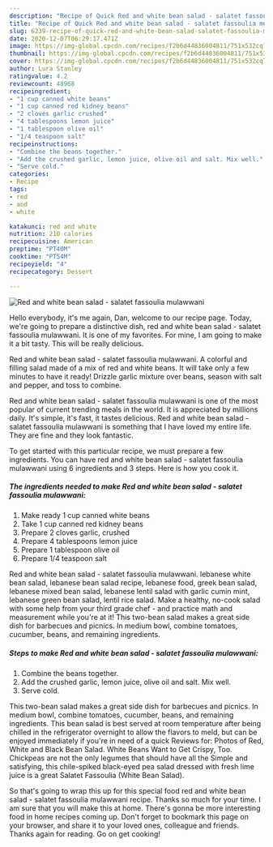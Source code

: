```yaml
---
description: "Recipe of Quick Red and white bean salad - salatet fassoulia mulawwani"
title: "Recipe of Quick Red and white bean salad - salatet fassoulia mulawwani"
slug: 6239-recipe-of-quick-red-and-white-bean-salad-salatet-fassoulia-mulawwani
date: 2020-12-07T06:29:17.471Z
image: https://img-global.cpcdn.com/recipes/f2b6d44836004811/751x532cq70/red-and-white-bean-salad-salatet-fassoulia-mulawwani-recipe-main-photo.jpg
thumbnail: https://img-global.cpcdn.com/recipes/f2b6d44836004811/751x532cq70/red-and-white-bean-salad-salatet-fassoulia-mulawwani-recipe-main-photo.jpg
cover: https://img-global.cpcdn.com/recipes/f2b6d44836004811/751x532cq70/red-and-white-bean-salad-salatet-fassoulia-mulawwani-recipe-main-photo.jpg
author: Lura Stanley
ratingvalue: 4.2
reviewcount: 48968
recipeingredient:
- "1 cup canned white beans"
- "1 cup canned red kidney beans"
- "2 cloves garlic crushed"
- "4 tablespoons lemon juice"
- "1 tablespoon olive oil"
- "1/4 teaspoon salt"
recipeinstructions:
- "Combine the beans together."
- "Add the crushed garlic, lemon juice, olive oil and salt. Mix well."
- "Serve cold."
categories:
- Recipe
tags:
- red
- and
- white

katakunci: red and white 
nutrition: 210 calories
recipecuisine: American
preptime: "PT40M"
cooktime: "PT54M"
recipeyield: "4"
recipecategory: Dessert

---
```



![Red and white bean salad - salatet fassoulia mulawwani](https://img-global.cpcdn.com/recipes/f2b6d44836004811/751x532cq70/red-and-white-bean-salad-salatet-fassoulia-mulawwani-recipe-main-photo.jpg)

Hello everybody, it's me again, Dan, welcome to our recipe page. Today, we're going to prepare a distinctive dish, red and white bean salad - salatet fassoulia mulawwani. It is one of my favorites. For mine, I am going to make it a bit tasty. This will be really delicious.

Red and white bean salad - salatet fassoulia mulawwani. A colorful and filling salad made of a mix of red and white beans. It will take only a few minutes to have it ready! Drizzle garlic mixture over beans, season with salt and pepper, and toss to combine.

Red and white bean salad - salatet fassoulia mulawwani is one of the most popular of current trending meals in the world. It is appreciated by millions daily. It's simple, it's fast, it tastes delicious. Red and white bean salad - salatet fassoulia mulawwani is something that I have loved my entire life. They are fine and they look fantastic.


To get started with this particular recipe, we must prepare a few ingredients. You can have red and white bean salad - salatet fassoulia mulawwani using 6 ingredients and 3 steps. Here is how you cook it.

<!--inarticleads1-->

##### The ingredients needed to make Red and white bean salad - salatet fassoulia mulawwani:

1. Make ready 1 cup canned white beans
1. Take 1 cup canned red kidney beans
1. Prepare 2 cloves garlic, crushed
1. Prepare 4 tablespoons lemon juice
1. Prepare 1 tablespoon olive oil
1. Prepare 1/4 teaspoon salt


Red and white bean salad - salatet fassoulia mulawwani. lebanese white bean salad, lebanese bean salad recipe, lebanese food, greek bean salad, lebanese mixed bean salad, lebanese lentil salad with garlic cumin mint, lebanese green bean salad, lentil rice salad. Make a healthy, no-cook salad with some help from your third grade chef - and practice math and measurement while you&#39;re at it! This two-bean salad makes a great side dish for barbecues and picnics. In medium bowl, combine tomatoes, cucumber, beans, and remaining ingredients. 

<!--inarticleads2-->

##### Steps to make Red and white bean salad - salatet fassoulia mulawwani:

1. Combine the beans together.
1. Add the crushed garlic, lemon juice, olive oil and salt. Mix well.
1. Serve cold.


This two-bean salad makes a great side dish for barbecues and picnics. In medium bowl, combine tomatoes, cucumber, beans, and remaining ingredients. This bean salad is best served at room temperature after being chilled in the refrigerator overnight to allow the flavors to meld, but can be enjoyed immediately if you&#39;re in need of a quick Reviews for: Photos of Red, White and Black Bean Salad. White Beans Want to Get Crispy, Too. Chickpeas are not the only legumes that should have all the Simple and satisfying, this chile-spiked black-eyed pea salad dressed with fresh lime juice is a great Salatet Fassoulia (White Bean Salad). 

So that's going to wrap this up for this special food red and white bean salad - salatet fassoulia mulawwani recipe. Thanks so much for your time. I am sure that you will make this at home. There's gonna be more interesting food in home recipes coming up. Don't forget to bookmark this page on your browser, and share it to your loved ones, colleague and friends. Thanks again for reading. Go on get cooking!
